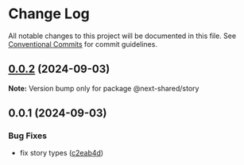 # Change Log

All notable changes to this project will be documented in this file.
See [Conventional Commits](https://conventionalcommits.org) for commit guidelines.

## [0.0.2](https://github.com/easyops-cn/next-bricks/compare/@next-shared/story@0.0.1...@next-shared/story@0.0.2) (2024-09-03)

**Note:** Version bump only for package @next-shared/story

## 0.0.1 (2024-09-03)

### Bug Fixes

- fix story types ([c2eab4d](https://github.com/easyops-cn/next-bricks/commit/c2eab4dd97a83502f68c25e82f5cbe818c3c180b))
